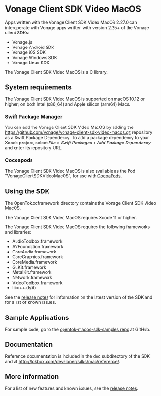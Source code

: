 # Vonage Client SDK Video MacOS

Apps written with the Vonage Client SDK Video MacOS 2.27.0 can interoperate with Vonage apps
written with version 2.25+ of the Vonage client SDKs:

* Vonage.js
* Vonage Android SDK
* Vonage iOS SDK
* Vonage Windows SDK
* Vonage Linux SDK

The Vonage Client SDK Video MacOS is a C library.

## System requirements

The Vonage Client SDK Video MacOS is supported on macOS 10.12 or higher;
on both Intel (x86_64) and Apple silicon (arm64) Macs.

### Swift Package Manager

You can add the Vonage Client SDK Video MacOS by adding the https://github.com/vonage/vonage-client-sdk-video-macos.git repository as a Swift Package Dependency.
To add a package dependency to your Xcode project, select *File* > *Swift Packages* > *Add Package Dependency* and enter its repository URL.

### Cocoapods

The Vonage Client SDK Video MacOS is also available as the Pod "VonageClientSDKVideoMacOS", for use with
[CocoaPods](http://cocoapods.org/).

## Using the SDK

The OpenTok.xcframework directory contains the Vonage Client SDK Video MacOS.

The Vonage Client SDK Video MacOS requires Xcode 11 or higher.

The Vonage Client SDK Video MacOS requires the following frameworks and libraries:

* AudioToolbox.framework
* AVFoundation.framework
* CoreAudio.framework
* CoreGraphics.framework
* CoreMedia.framework
* GLKit.framework
* MetalKit.framework
* Network.framework
* VideoToolbox.framework
* libc++.dylib

See the [release notes](release-notes.md) for information on the latest version
of the SDK and for a list of known issues.

## Sample Applications

For sample code, go to the
[opentok-macos-sdk-samples repo](https://github.com/opentok/opentok-macos-sdk-samples)
at GitHub.

## Documentation

Reference documentation is included in the doc subdirectory of the SDK and at
<http://tokbox.com/developer/sdks/mac/reference/>.

## More information

For a list of new features and known issues, see the [release notes](release-notes.md).
